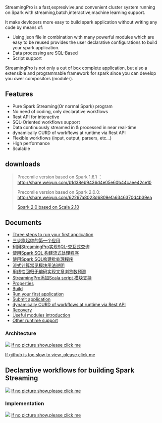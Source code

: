 

StreamingPro is a fast,expresivive,and convenient cluster system running on Spark with streaming,batch,interactive,machine learning support.

It make devlopers more easy to build spark application without writing any code by means of:

* Using json file in combination with many powerful modules which are easy to be reused provides the user declarative configurations to  build your spark application.
* Data processing are SQL-Based 
* Script support 
 

StreamingPro is not only a out of box complete
application, but also  a extensible and programmable framework for spark since you can develop you ower compositors (moduler). 



## Features

* Pure Spark Streaming(Or normal Spark) program
* No need of coding, only declarative workflows
* Rest API for interactive
* SQL-Oriented workflows support  
* Data continuously streamed in & processed in near real-time
* dynamically CURD of workflows  at runtime via Rest API 
* Flexible workflows (input, output, parsers, etc...) 
* High performance
* Scalable   

## downloads


> Precomile version based on Spark 1.6.1 ： http://share.weiyun.com/b1d38eb9436d4e05e60b44caee42ce10
>
> Precomile version based on Spark 2.0.0:  http://share.weiyun.com/62297a8023d6809efa6346370d4b39ea
>
> [Spark 2.0 based on Scala 2.10](http://share.weiyun.com/91dc6441759e61825ee25fd8f2404067)



## Documents

* [Three steps to run your first application](https://github.com/allwefantasy/streamingpro/wiki/Three-steps-to-run-your-first-application)
* [三步跑起你的第一个应用](https://github.com/allwefantasy/streamingpro/wiki/三步跑起你的第一个应用)
* [利用StreamingPro实现SQL-交互式查询](https://github.com/allwefantasy/streamingpro/wiki/利用StreamingPro实现SQL-交互式查询)
* [使用Spark SQL 构建流式处理程序](http://www.jianshu.com/p/d10edd6c7cf9)
* [使用Spark SQL构建批处理程序](http://www.jianshu.com/p/7f6cb8eaadef)
* [流式计算常见模块用法说明](http://www.jianshu.com/p/9c0d00498cb8)
* [用线性回归无编码实现文章浏览数预测](http://www.jianshu.com/p/d053a21944f5)
* [StreamingPro添加Scala script 模块支持](http://www.jianshu.com/p/b33c36cd3481)
* [Properties](https://github.com/allwefantasy/streamingpro/wiki/Properties)
* [Build](https://github.com/allwefantasy/streamingpro/wiki/Build)
* [Run your first application](https://github.com/allwefantasy/streamingpro/wiki/Run-your-first-application)
* [Submit application](https://github.com/allwefantasy/streamingpro/wiki/Submit-application)
* [dynamically CURD of workflows  at runtime via Rest API](https://github.com/allwefantasy/streamingpro/wiki/Dynamically-add-Job-via-Rest-API)
* [Recovery](https://github.com/allwefantasy/streamingpro/wiki/Recovery)
* [Useful modules introduction](https://github.com/allwefantasy/streamingpro/wiki/Common-compositors-introduction)
* [Other runtime support](https://github.com/allwefantasy/streamingpro/wiki/Runtime-support)


### Architecture  

![](https://github.com/allwefantasy/streamingpro/blob/master/images/Snip20160510_3.png)
[If no picture show,please click me](http://upload-images.jianshu.io/upload_images/1063603-383c19104e141031.png?imageMogr2/auto-orient/strip%7CimageView2/2/w/1240)


[If github is too slow to view ,please click me](http://www.jianshu.com/p/3c19f8b9341c)


## Declarative workflows for building Spark Streaming  

![](https://github.com/allwefantasy/streamingpro/blob/master/images/Snip20160510_4.png)
[If no picture show,please click me](http://upload-images.jianshu.io/upload_images/1063603-968e744a1ef2e334.png?imageMogr2/auto-orient/strip%7CimageView2/2/w/1240)

### Implementation

![](https://github.com/allwefantasy/streamingpro/blob/master/images/Snip20160510_1.png)
[If no picture show,please click me](http://upload-images.jianshu.io/upload_images/1063603-26dd2d88611a8b93.png?imageMogr2/auto-orient/strip%7CimageView2/2/w/1240)








 
